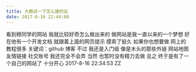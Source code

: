 ```yaml
---
title: 大概说一下怎么建的站
date: 2017-8-16 22:44:00
---
```

看到穆同学的网站 我就比较好奇怎么做出来的 做网站是我一直以来的一个梦想
好在他有一个开发文档 就跟着上面的网页提示 摸索了挺久 
如果你也想要做 网上的教程很多 关键词：github 博客
不过 我还是入门级 像是木头的那些外链 网站地图 友情链接 社交账号 我还完全不会弄
当然 也暂时没有精力去做
总之 终于是有了一个自己的网站了 十分开心
2017-8-16 22:34:53 ZZ